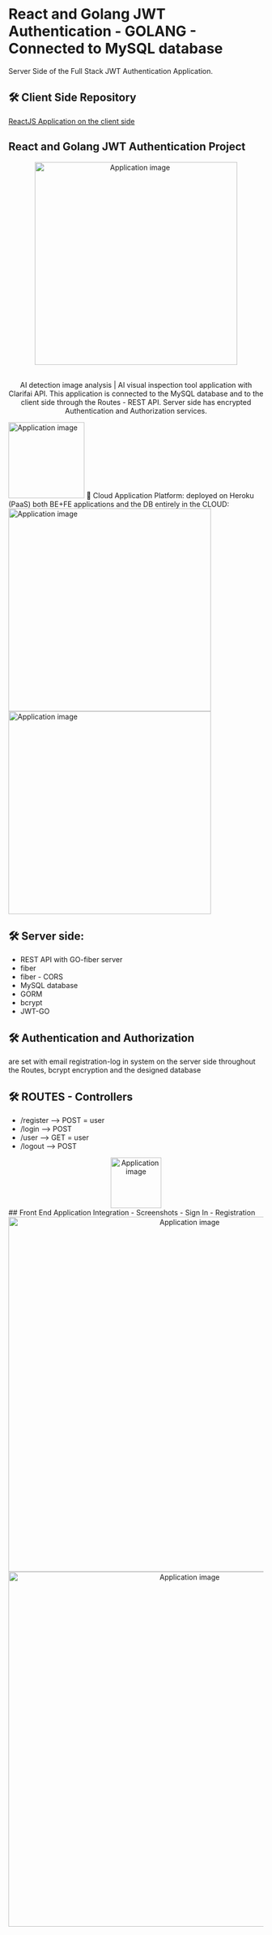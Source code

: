 # React and Golang JWT Authentication - GOLANG - Connected to MySQL database

 Server Side of the Full Stack JWT Authentication Application.
 ## 🛠 Client Side Repository
<a href="https://github.com/vargaae/go-auth" target="_blank"> ReactJS Application on the client side</a>
## React and Golang JWT Authentication Project
<div align="center">
  <img alt="Application image" src="https://go.dev/images/gophers/biplane.svg" width="400" />
</div>
<br>
<p align="center">
AI detection image analysis | AI visual inspection tool
application with Clarifai API.
This application is connected to the MySQL database and to the client side through the Routes - REST API. Server side has encrypted Authentication and Authorization services.
</p>
<img alt="Application image" src="https://go.dev/images/gophers/pilot-bust.svg" width="150" />
 🚀 Cloud Application Platform: deployed on Heroku (PaaS) 
both BE+FE applications and the DB entirely in the CLOUD:
<img alt="Application image" src="https://coralogix.com/wp-content/uploads/2020/05/Heroku-Monitoring-Logging.png" width="400" />
<img alt="Application image" src="https://go.dev/images/icons/sphere.svg" width="400" />

## 🛠 Server side: 
- REST API with GO-fiber server
- fiber
- fiber - CORS
- MySQL database
- GORM
- bcrypt
- JWT-GO

## 🛠 Authentication and Authorization 
are set with email registration-log in system on the server side throughout the Routes, bcrypt encryption and the designed database

## 🛠 ROUTES - Controllers

 - /register --> POST = user
 - /login --> POST
 - /user --> GET = user
 - /logout --> POST

<div align="center">
  <img alt="Application image" src="https://go.dev/images/icons/gear.svg" width="100" />
</div>
 ## Front End Application Integration - Screenshots
 - Sign In
 - Registration

<div align="center">
  <img alt="Application image" src="https://pkg.go.dev/static/shared/logo/go-white.svg" color="blue" width="700" />
</div>
<div align="center">
  <img alt="Application image" src="https://go.dev/images/go_google_case_study_carousel.png" width="700" />
</div>